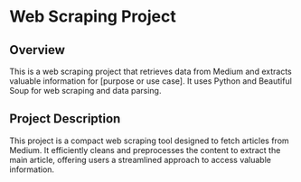 # Web Scraping Project

## Overview

This is a web scraping project that retrieves data from Medium and extracts valuable information for [purpose or use case]. It uses Python and Beautiful Soup for web scraping and data parsing.

## Project Description

This project is a compact web scraping tool designed to fetch articles from Medium. It efficiently cleans and preprocesses the content to extract the main article, offering users a streamlined approach to access valuable information.

